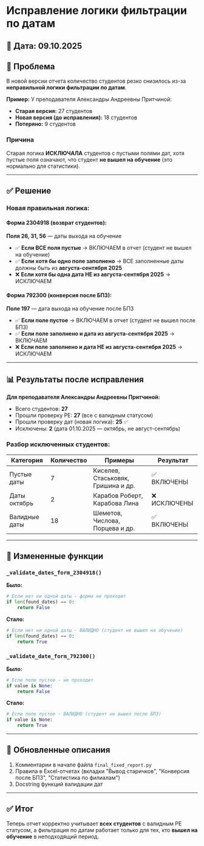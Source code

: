 # Исправление логики фильтрации по датам

## 📅 Дата: 09.10.2025

## 🐛 Проблема

В новой версии отчета количество студентов резко снизилось из-за **неправильной логики фильтрации по датам**.

**Пример:** У преподавателя Александры Андреевны Притчиной:
- **Старая версия:** 27 студентов
- **Новая версия (до исправления):** 18 студентов
- **Потеряно:** 9 студентов

### Причина

Старая логика **ИСКЛЮЧАЛА** студентов с пустыми полями дат, хотя пустые поля означают, что студент **не вышел на обучение** (это нормально для статистики).

---

## ✅ Решение

### Новая правильная логика:

#### Форма 2304918 (возврат студентов):
**Поля 26, 31, 56** — даты выхода на обучение

- ✅ **Если ВСЕ поля пустые** → ВКЛЮЧАЕМ в отчет (студент не вышел на обучение)
- ✅ **Если хотя бы одно поле заполнено** → ВСЕ заполненные даты должны быть из **августа-сентября 2025**
- ❌ **Если хотя бы одна дата НЕ из августа-сентября 2025** → ИСКЛЮЧАЕМ

#### Форма 792300 (конверсия после БПЗ):
**Поле 197** — дата выхода на обучение после БПЗ

- ✅ **Если поле пустое** → ВКЛЮЧАЕМ в отчет (студент не вышел после БПЗ)
- ✅ **Если поле заполнено и дата из августа-сентября 2025** → ВКЛЮЧАЕМ
- ❌ **Если поле заполнено и дата НЕ из августа-сентября 2025** → ИСКЛЮЧАЕМ

---

## 📊 Результаты после исправления

**Для преподавателя Александры Андреевны Притчиной:**
- Всего студентов: **27**
- Прошли проверку PE: **27** (все с валидным статусом)
- Прошли проверку дат (новая логика): **25** ✅
- Исключены: **2** (дата 01.10.2025 — октябрь, не август-сентябрь)

### Разбор исключенных студентов:

| Категория | Количество | Примеры | Результат |
|-----------|------------|---------|-----------|
| Пустые даты | 7 | Киселев, Стаськовяк, Гришина и др. | ✅ ВКЛЮЧЕНЫ |
| Даты октябрь | 2 | Карабов Роберт, Карабова Лина | ❌ ИСКЛЮЧЕНЫ |
| Валидные даты | 18 | Шеметов, Числова, Порцева и др. | ✅ ВКЛЮЧЕНЫ |

---

## 🔧 Измененные функции

### `_validate_dates_form_2304918()`
**Было:** 
```python
# Если нет ни одной даты - форма не проходит
if len(found_dates) == 0:
    return False
```

**Стало:**
```python
# Если нет ни одной даты - ВАЛИДНО (студент не вышел на обучение)
if len(found_dates) == 0:
    return True
```

### `_validate_date_form_792300()`
**Было:**
```python
# Если поле пустое - не проходит
if value is None:
    return False
```

**Стало:**
```python
# Если поле пустое - ВАЛИДНО (студент не вышел после БПЗ)
if value is None:
    return True
```

---

## 📝 Обновленные описания

1. Комментарии в начале файла `final_fixed_report.py`
2. Правила в Excel-отчетах (вкладки "Вывод старичков", "Конверсия после БПЗ", "Статистика по филиалам")
3. Docstring функций валидации дат

---

## ✅ Итог

Теперь отчет корректно учитывает **всех студентов** с валидным PE статусом, а фильтрация по датам работает только для тех, кто **вышел на обучение** в неподходящий период.

